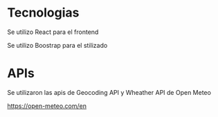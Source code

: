 # Tecnologias
Se utilizo React para el frontend

Se utilizo Boostrap para el stilizado

# APIs
Se utilizaron las apis de Geocoding API y Wheather API de Open Meteo

https://open-meteo.com/en
